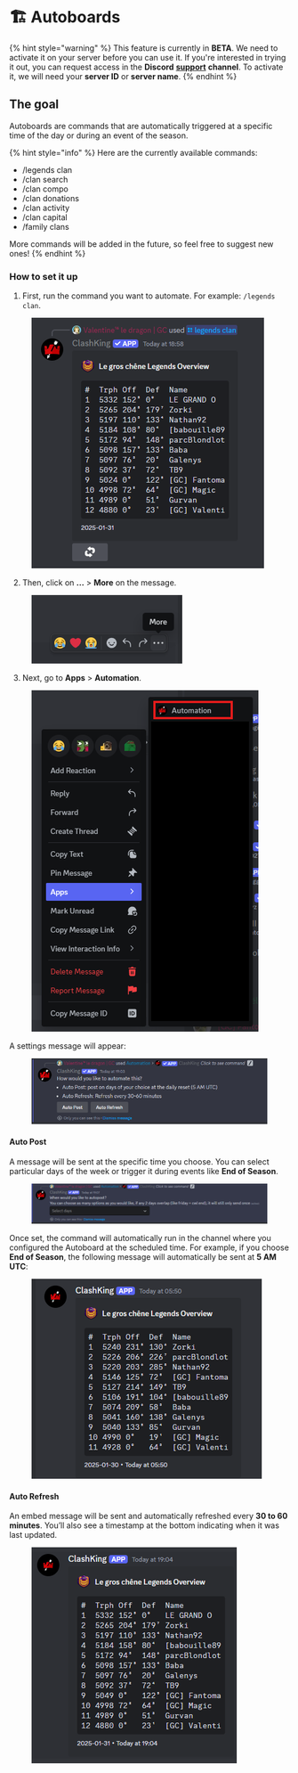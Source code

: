 # 🏗️ Autoboards

{% hint style="warning" %}
This feature is currently in **BETA**. We need to activate it on your server before you can use it. If you're interested in trying it out, you can request access in the **Discord** [**support**](https://discord.com/channels/923764211845312533/923786531876003850) **channel**. To activate it, we will need your **server ID** or **server name**.
{% endhint %}

## The goal

Autoboards are commands that are automatically triggered at a specific time of the day or during an event of the season.

{% hint style="info" %}
Here are the currently available commands:

* /legends clan
* /clan search
* /clan compo
* /clan donations
* /clan activity
* /clan capital
* /family clans

More commands will be added in the future, so feel free to suggest new ones!
{% endhint %}

### How to set it up

1. First, run the command you want to automate. For example: `/legends clan`.

<figure><img src="../.gitbook/assets/image (149).png" alt=""><figcaption></figcaption></figure>

2. Then, click on **...** > **More** on the message.

&#x20;

<figure><img src="../.gitbook/assets/image (150).png" alt=""><figcaption></figcaption></figure>

3. Next, go to **Apps** > **Automation**.

<figure><img src="../.gitbook/assets/image (151).png" alt=""><figcaption></figcaption></figure>



A settings message will appear:

<figure><img src="../.gitbook/assets/image (152).png" alt=""><figcaption></figcaption></figure>

#### Auto Post

A message will be sent at the specific time you choose. You can select particular days of the week or trigger it during events like **End of Season**.

<figure><img src="../.gitbook/assets/image (154).png" alt=""><figcaption></figcaption></figure>

Once set, the command will automatically run in the channel where you configured the Autoboard at the scheduled time. For example, if you choose **End of Season**, the following message will automatically be sent at **5 AM UTC**:

<figure><img src="../.gitbook/assets/image (155).png" alt=""><figcaption></figcaption></figure>

#### Auto Refresh

An embed message will be sent and automatically refreshed every **30 to 60 minutes**. You’ll also see a timestamp at the bottom indicating when it was last updated.

<figure><img src="../.gitbook/assets/image (153).png" alt=""><figcaption></figcaption></figure>
